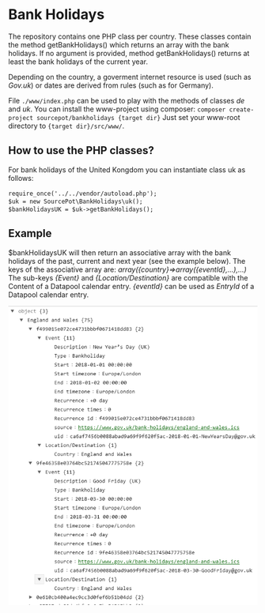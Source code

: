 # Bank Holidays

The repository contains one PHP class per country. These classes contain the method getBankHolidays() which returns an array with the bank holidays.
If no argument is provided, method getBankHolidays() returns at least the bank holidays of the current year.

Depending on the country, a goverment internet resource is used (such as *Gov.uk*) or dates are derived from rules (such as for Germany).

File `./www/index.php` can be used to play with the methods of classes *de* and *uk*.
You can install the www-project using composer: `composer create-project sourcepot/bankholidays {target dir}`
Just set your www-root directory to `{target dir}/src/www/`.

## How to use the PHP classes?

For bank holidays of the United Kongdom you can instantiate class uk as follows:

```
require_once('../../vendor/autoload.php');
$uk = new SourcePot\BankHolidays\uk();
$bankHolidaysUK = $uk->getBankHolidays();
```

## Example

$bankHolidaysUK will then return an associative array with the bank holidays of the past, current and next year (see the example below).
The keys of the associative array are: *array({country}=>array({eventId},...),...)* The sub-keys *{Event}* and *{Location/Destination}* are compatible with the Content of a Datapool calendar entry.
*{eventId}* can be used as *EntryId* of a Datapool calendar entry.

![Web page screenshot](./assets/uk-sample-result.png)